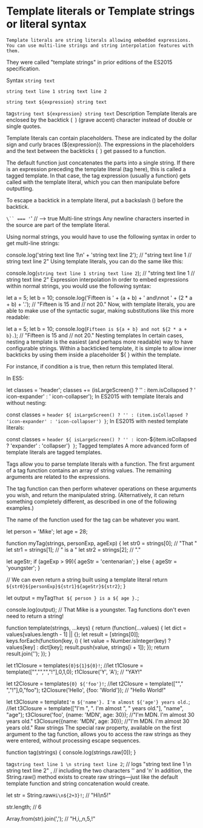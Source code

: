 # Template literals or Template strings or literal syntax

	Template literals are string literals allowing embedded expressions. You can use multi-line strings and string interpolation features with them.

They were called "template strings" in prior editions of the ES2015 specification.

Syntax
`string text`

`string text line 1
 string text line 2`

`string text ${expression} string text`

tag`string text ${expression} string text`
Description
Template literals are enclosed by the backtick (` `) (grave accent) character instead of double or single quotes.

Template literals can contain placeholders. These are indicated by the dollar sign and curly braces (${expression}). The expressions in the placeholders and the text between the backticks (` `) get passed to a function.

The default function just concatenates the parts into a single string. If there is an expression preceding the template literal (tag here), this is called a tagged template. In that case, the tag expression (usually a function) gets called with the template literal, which you can then manipulate before outputting.

To escape a backtick in a template literal, put a backslash (\) before the backtick.

`\`` === '`' // --> true
Multi-line strings
Any newline characters inserted in the source are part of the template literal.

Using normal strings, you would have to use the following syntax in order to get multi-line strings:

console.log('string text line 1\n' +
'string text line 2');
// "string text line 1
// string text line 2"
Using template literals, you can do the same like this:

console.log(`string text line 1
string text line 2`);
// "string text line 1
// string text line 2"
Expression interpolation
In order to embed expressions within normal strings, you would use the following syntax:

let a = 5;
let b = 10;
console.log('Fifteen is ' + (a + b) + ' and\nnot ' + (2 * a + b) + '.');
// "Fifteen is 15 and
// not 20."
Now, with template literals, you are able to make use of the syntactic sugar, making substitutions like this more readable:

let a = 5;
let b = 10;
console.log(`Fifteen is ${a + b} and
not ${2 * a + b}.`);
// "Fifteen is 15 and
// not 20."
Nesting templates
In certain cases, nesting a template is the easiest (and perhaps more readable) way to have configurable strings. Within a backticked template, it is simple to allow inner backticks by using them inside a placeholder ${ } within the template.

For instance, if condition a is true, then return this templated literal.

In ES5:

let classes = 'header';
classes += (isLargeScreen() ?
  '' : item.isCollapsed ?
    ' icon-expander' : ' icon-collapser');
In ES2015 with template literals and without nesting:

const classes = `header ${ isLargeScreen() ? '' :
  (item.isCollapsed ? 'icon-expander' : 'icon-collapser') }`;
In ES2015 with nested template literals:

const classes = `header ${ isLargeScreen() ? '' :
  `icon-${item.isCollapsed ? 'expander' : 'collapser'}` }`;
Tagged templates
A more advanced form of template literals are tagged templates.

Tags allow you to parse template literals with a function. The first argument of a tag function contains an array of string values. The remaining arguments are related to the expressions.

The tag function can then perform whatever operations on these arguments you wish, and return the manipulated string. (Alternatively, it can return something completely different, as described in one of the following examples.)

The name of the function used for the tag can be whatever you want.

let person = 'Mike';
let age = 28;

function myTag(strings, personExp, ageExp) {
  let str0 = strings[0]; // "That "
  let str1 = strings[1]; // " is a "
  let str2 = strings[2]; // "."

  let ageStr;
  if (ageExp > 99){
    ageStr = 'centenarian';
  } else {
    ageStr = 'youngster';
  }

  // We can even return a string built using a template literal
  return `${str0}${personExp}${str1}${ageStr}${str2}`;
}

let output = myTag`That ${ person } is a ${ age }.`;

console.log(output);
// That Mike is a youngster.
Tag functions don't even need to return a string!

function template(strings, ...keys) {
  return (function(...values) {
    let dict = values[values.length - 1] || {};
    let result = [strings[0]];
    keys.forEach(function(key, i) {
      let value = Number.isInteger(key) ? values[key] : dict[key];
      result.push(value, strings[i + 1]);
    });
    return result.join('');
  });
}

let t1Closure = template`${0}${1}${0}!`;
//let t1Closure = template(["","","","!"],0,1,0);
t1Closure('Y', 'A');                      // "YAY!"

let t2Closure = template`${0} ${'foo'}!`;
//let t2Closure = template([""," ","!"],0,"foo");
t2Closure('Hello', {foo: 'World'}); // "Hello World!"

let t3Closure = template`I'm ${'name'}. I'm almost ${'age'} years old.`;
//let t3Closure = template(["I'm ", ". I'm almost ", " years old."], "name", "age");
t3Closure('foo', {name: 'MDN', age: 30}); //"I'm MDN. I'm almost 30 years old."
t3Closure({name: 'MDN', age: 30}); //"I'm MDN. I'm almost 30 years old."
Raw strings
The special raw property, available on the first argument to the tag function, allows you to access the raw strings as they were entered, without processing escape sequences.

function tag(strings) {
  console.log(strings.raw[0]);
}

tag`string text line 1 \n string text line 2`;
// logs "string text line 1 \n string text line 2" ,
// including the two characters '\' and 'n'
In addition, the String.raw() method exists to create raw strings—just like the default template function and string concatenation would create.

let str = String.raw`Hi\n${2+3}!`;
// "Hi\n5!"

str.length;
// 6

Array.from(str).join(',');
// "H,i,\,n,5,!"


